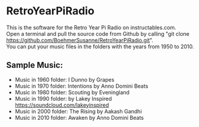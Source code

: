 # RetroYearPiRadio
This is the software for the Retro Year Pi Radio on instructables.com. <br>
Open a terminal and pull the source code from Github by calling "git clone https://github.com/BoehmerSusanne/RetroYearPiRadio.git". <br>
You can put your music files in the folders with the years from 1950 to 2010.

## Sample Music: 
- Music in 1960 folder: I Dunno by Grapes 
- Music in 1970 folder: Intentions by Anno Domini Beats
- Music in 1980 folder: Scouting by Eveningland
- Music in 1990 folder: by Lakey Inspired https://soundcloud.com/lakeyinspired
- Music in 2000 folder: The Rising by Aakash Gandhi
- Music in 2010 folder: Awaken by Anno Domini Beats
